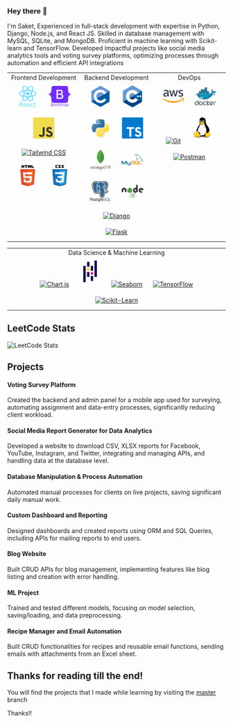 ### Hey there 👋

I'm Saket, Experienced in full-stack development with expertise in Python, Django, Node.js, and React JS. Skilled in database management with MySQL, SQLite, and MongoDB. Proficient in machine learning with Scikit-learn and TensorFlow. Developed impactful projects like social media analytics tools and voting survey platforms, optimizing processes through automation and efficient API integrations

<table><tr><td valign="top" width="33%">

<div align="center">  
  <p style="margin: auto;">
    Frontend Development
  </p>
  <a href="https://reactjs.org/" target="_blank"><img style="margin: 10px" src="https://raw.githubusercontent.com/devicons/devicon/master/icons/react/react-original-wordmark.svg" alt="React" height="50" /></a>  
  <a href="https://getbootstrap.com/docs/3.4/javascript/" target="_blank"><img style="margin: 10px" src="https://raw.githubusercontent.com/devicons/devicon/master/icons/bootstrap/bootstrap-plain-wordmark.svg" alt="Bootstrap" height="50" /></a>  
  <a href="https://developer.mozilla.org/en-US/docs/Web/JavaScript" target="_blank"><img style="margin: 10px" src="https://raw.githubusercontent.com/devicons/devicon/master/icons/javascript/javascript-original.svg" alt="JavaScript" height="50" /></a>  
  <a href="https://tailwindcss.com/" target="_blank"><img style="margin: 10px" src="https://www.vectorlogo.zone/logos/tailwindcss/tailwindcss-icon.svg" alt="Tailwind CSS" height="50" /></a>  
  <a href="https://www.w3.org/html/" target="_blank"><img style="margin: 10px" src="https://raw.githubusercontent.com/devicons/devicon/master/icons/html5/html5-original-wordmark.svg" alt="HTML5" height="50" /></a>  
  <a href="https://www.w3schools.com/css/" target="_blank"><img style="margin: 10px" src="https://raw.githubusercontent.com/devicons/devicon/master/icons/css3/css3-original-wordmark.svg" alt="CSS3" height="50" /></a>  
</div>

</td><td valign="top" width="33%">

<div align="center">  
  <p style="margin: auto;">
    Backend Development
  </p>
  <a href="https://www.cprogramming.com/" target="_blank"><img style="margin: 10px" src="https://raw.githubusercontent.com/devicons/devicon/master/icons/c/c-original.svg" alt="C" height="50" /></a>  
  <a href="https://www.w3schools.com/cpp/" target="_blank"><img style="margin: 10px" src="https://raw.githubusercontent.com/devicons/devicon/master/icons/cplusplus/cplusplus-original.svg" alt="C++" height="50" /></a>  
  <a href="https://www.python.org" target="_blank"><img style="margin: 10px" src="https://raw.githubusercontent.com/devicons/devicon/master/icons/python/python-original.svg" alt="Python" height="50" /></a>  
  <a href="https://www.typescriptlang.org/" target="_blank"><img style="margin: 10px" src="https://raw.githubusercontent.com/devicons/devicon/master/icons/typescript/typescript-original.svg" alt="TypeScript" height="50" /></a>  
  <a href="https://www.mongodb.com/" target="_blank"><img style="margin: 10px" src="https://raw.githubusercontent.com/devicons/devicon/master/icons/mongodb/mongodb-original-wordmark.svg" alt="MongoDB" height="50" /></a>  
  <a href="https://www.mysql.com/" target="_blank"><img style="margin: 10px" src="https://raw.githubusercontent.com/devicons/devicon/master/icons/mysql/mysql-original-wordmark.svg" alt="MySQL" height="50" /></a>  
  <a href="https://www.postgresql.org" target="_blank"><img style="margin: 10px" src="https://raw.githubusercontent.com/devicons/devicon/master/icons/postgresql/postgresql-original-wordmark.svg" alt="PostgreSQL" height="50" /></a>  
  <a href="https://nodejs.org/" target="_blank"><img style="margin: 10px" src="https://raw.githubusercontent.com/devicons/devicon/master/icons/nodejs/nodejs-original-wordmark.svg" alt="Node.js" height="50" /></a>  
  <a href="https://www.djangoproject.com/" target="_blank"><img style="margin: 10px" src="https://cdn.worldvectorlogo.com/logos/django.svg" alt="Django" height="50" /></a>  
  <a href="https://flask.palletsprojects.com/" target="_blank"><img style="margin: 10px" src="https://www.vectorlogo.zone/logos/pocoo_flask/pocoo_flask-icon.svg" alt="Flask" height="50" /></a>  
</div>

</td><td valign="top" width="33%">

<div align="center">  
  <p style="margin: auto;">
    DevOps
  </p>
  <a href="https://aws.amazon.com" target="_blank"><img style="margin: 10px" src="https://raw.githubusercontent.com/devicons/devicon/master/icons/amazonwebservices/amazonwebservices-original-wordmark.svg" alt="AWS" height="50" /></a>  
  <a href="https://www.docker.com/" target="_blank"><img style="margin: 10px" src="https://raw.githubusercontent.com/devicons/devicon/master/icons/docker/docker-original-wordmark.svg" alt="Docker" height="50" /></a>  
  <a href="https://git-scm.com/" target="_blank"><img style="margin: 10px" src="https://www.vectorlogo.zone/logos/git-scm/git-scm-icon.svg" alt="Git" height="50" /></a>  
  <a href="https://www.linux.org/" target="_blank"><img style="margin: 10px" src="https://raw.githubusercontent.com/devicons/devicon/master/icons/linux/linux-original.svg" alt="Linux" height="50" /></a>  
  <a href="https://www.postman.com" target="_blank"><img style="margin: 10px" src="https://www.vectorlogo.zone/logos/getpostman/getpostman-icon.svg" alt="Postman" height="50" /></a>  
</div>

</td></tr></table>

<table><tr><td valign="top" width="33%">

<div align="center">  
  <p style="margin: auto;">
    Data Science & Machine Learning
  </p>
  <a href="https://www.chartjs.org" target="_blank"><img style="margin: 10px" src="https://www.chartjs.org/media/logo-title.svg" alt="Chart.js" height="50" /></a>  
  <a href="https://pandas.pydata.org/" target="_blank"><img style="margin: 10px" src="https://raw.githubusercontent.com/devicons/devicon/2ae2a900d2f041da66e950e4d48052658d850630/icons/pandas/pandas-original.svg" alt="Pandas" height="50" /></a>  
  <a href="https://seaborn.pydata.org/" target="_blank"><img style="margin: 10px" src="https://seaborn.pydata.org/_images/logo-mark-lightbg.svg" alt="Seaborn" height="50" /></a>  
  <a href="https://www.tensorflow.org" target="_blank"><img style="margin: 10px" src="https://www.vectorlogo.zone/logos/tensorflow/tensorflow-icon.svg" alt="TensorFlow" height="50" /></a>  
  <a href="https://scikit-learn.org/" target="_blank"><img style="margin: 10px" src="https://upload.wikimedia.org/wikipedia/commons/0/05/Scikit_learn_logo_small.svg" alt="Scikit-Learn" height="50" /></a>  
</div>

</td></tr></table>

## LeetCode Stats

![LeetCode Stats](https://leetcard.jacoblin.cool/sakettest999?theme=light&font=Noto%20Sans%20Wancho)

## Projects

<h4>Voting Survey Platform</h4>
<p>
  Created the backend and admin panel for a mobile app used for surveying, automating assignment and data-entry processes, significantly reducing client workload.
</p>

<h4>Social Media Report Generator for Data Analytics</h4>
<p>
  Developed a website to download CSV, XLSX reports for Facebook, YouTube, Instagram, and Twitter, integrating and managing APIs, and handling data at the database level.
</p>

<h4>Database Manipulation & Process Automation</h4>
<p>
  Automated manual processes for clients on live projects, saving significant daily manual work.
</p>

<h4>Custom Dashboard and Reporting</h4>
<p>
  Designed dashboards and created reports using ORM and SQL Queries, including APIs for mailing reports to end users.
</p>

<h4>Blog Website</h4>
<p>
  Built CRUD APIs for blog management, implementing features like blog listing and creation with error handling.
</p>

<h4>ML Project</h4>
<p>
  Trained and tested different models, focusing on model selection, saving/loading, and data preprocessing.
</p>

<h4>Recipe Manager and Email Automation</h4>
<p>
  Built CRUD functionalities for recipes and reusable email functions, sending emails with attachments from an Excel sheet.
</p>



## Thanks for reading till the end!
You will find the projects that I made while learning by visiting the [master](https://github.com/saket-test/view/tree/master) branch

Thanks!!

